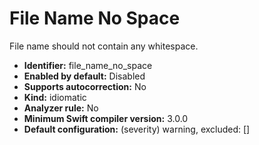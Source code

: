 # File Name No Space

File name should not contain any whitespace.

* **Identifier:** file_name_no_space
* **Enabled by default:** Disabled
* **Supports autocorrection:** No
* **Kind:** idiomatic
* **Analyzer rule:** No
* **Minimum Swift compiler version:** 3.0.0
* **Default configuration:** (severity) warning, excluded: []